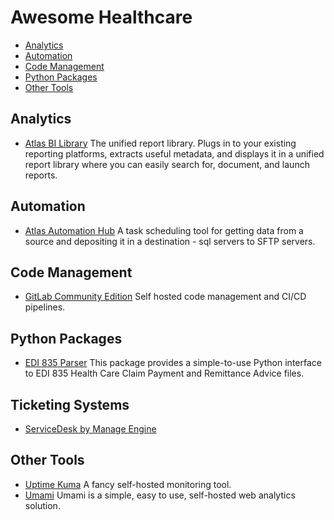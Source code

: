 # Awesome Healthcare

- [Analytics](#analtyics)
- [Automation](#automation)
- [Code Management](#code-management)
- [Python Packages](#python-packages)
- [Other Tools](#other-tools)


## Analytics

- [Atlas BI Library](https://github.com/atlas-bi/atlas-bi-library) The unified report library. Plugs in to your existing reporting platforms, extracts useful metadata, and displays it in a unified report library where you can easily search for, document, and launch reports.

## Automation

- [Atlas Automation Hub](https://github.com/atlas-bi/atlas-automation-hub) A task scheduling tool for getting data from a source and depositing it in a destination - sql servers to SFTP servers.

## Code Management

- [GitLab Community Edition](https://about.gitlab.com/install/) Self hosted code management and CI/CD pipelines.

## Python Packages

- [EDI 835 Parser](https://github.com/keironstoddart/edi-835-parser) This package provides a simple-to-use Python interface to EDI 835 Health Care Claim Payment and Remittance Advice files.

## Ticketing Systems

- [ServiceDesk by Manage Engine](https://sdpondemand.manageengine.com/Register.do?opDownload&deployment=Onpremises&pos=Downloads&loc=servicemgmt&prev=AB3)

## Other Tools

- [Uptime Kuma](https://github.com/louislam/uptime-kuma) A fancy self-hosted monitoring tool.
- [Umami](https://umami.is) Umami is a simple, easy to use, self-hosted web analytics solution.

